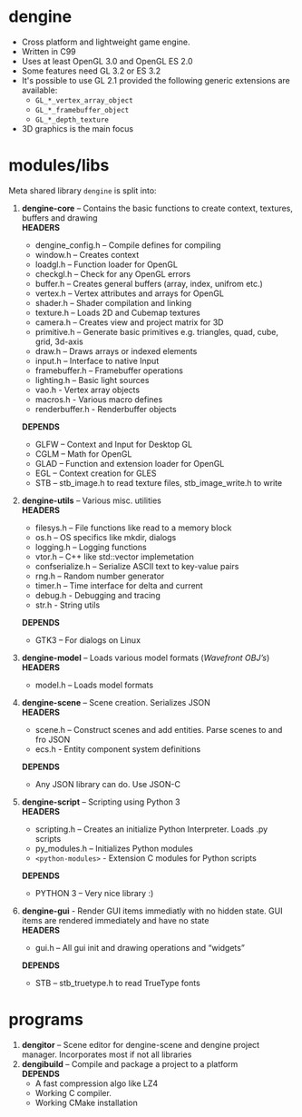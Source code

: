 # dengine

- Cross platform and lightweight game engine.
- Written in C99
- Uses at least OpenGL 3.0 and OpenGL ES 2.0
- Some features need GL 3.2 or ES 3.2
- It's possible to use GL 2.1 provided the following generic extensions are available:
	- `GL_*_vertex_array_object`
	- `GL_*_framebuffer_object`
	- `GL_*_depth_texture`
- 3D graphics is the main focus

# modules/libs
Meta shared library `dengine` is split into:  
1. **dengine-core** – Contains the basic functions to create context, textures, buffers and drawing  
	**HEADERS**  
	- dengine_config.h – Compile defines for compiling
	- window.h – Creates context
	- loadgl.h – Function loader for OpenGL
	- checkgl.h – Check for any OpenGL errors
	- buffer.h – Creates general buffers (array, index, unifrom etc.)
	- vertex.h – Vertex attributes and arrays for OpenGL
	- shader.h – Shader compilation and linking
	- texture.h – Loads 2D and Cubemap textures
	- camera.h – Creates view and project matrix for 3D
	- primitive.h – Generate basic primitives e.g. triangles, quad, cube, grid, 3d-axis
	- draw.h – Draws arrays or indexed elements
	- input.h – Interface to native Input
	- framebuffer.h – Framebuffer operations
	- lighting.h – Basic light sources
	- vao.h - Vertex array objects
	- macros.h - Various macro defines
	- renderbuffer.h - Renderbuffer objects

	**DEPENDS**  
	- GLFW – Context and Input for Desktop GL
	- CGLM – Math for OpenGL
	- GLAD – Function and extension loader for OpenGL
	- EGL – Context creation for GLES
	- STB – stb_image.h to read texture files, stb_image_write.h to write
      
2. **dengine-utils** – Various misc. utilities  
	**HEADERS**  
	- filesys.h – File functions like read to a memory block
	- os.h – OS specifics like mkdir, dialogs
	- logging.h – Logging functions
	- vtor.h – C++ like std::vector implemetation
	- confserialize.h – Serialize ASCII text to key-value pairs
	- rng.h – Random number generator
	- timer.h – Time interface for delta and current
	- debug.h - Debugging and tracing
	- str.h - String utils

	**DEPENDS**  
	- GTK3 – For dialogs on Linux
                   
3. **dengine-model** – Loads various model formats (*Wavefront OBJ’s*)  
	**HEADERS**  
	- model.h – Loads model formats
                      
4. **dengine-scene** – Scene creation. Serializes JSON  
	**HEADERS**  
	- scene.h – Construct scenes and add entities. Parse scenes to and fro JSON
	- ecs.h - Entity component system definitions

	**DEPENDS**  
	- Any JSON library can do. Use JSON-C
      
5. **dengine-script** – Scripting using Python 3  
	**HEADERS**  
	- scripting.h – Creates an initialize Python Interpreter. Loads .py scripts
	- py_modules.h – Initializes Python modules
	- `<python-modules>` - Extension C modules for Python scripts

	**DEPENDS**  
	- PYTHON 3 – Very nice library :)
6. **dengine-gui** -    Render GUI items immediatly with no hidden state. GUI items are rendered immediately and have no state  
	**HEADERS**  
	- gui.h – All gui init and drawing operations and “widgets”

	**DEPENDS**  
	- STB – stb_truetype.h to read TrueType fonts

# programs
1. **dengitor** – Scene editor for dengine-scene and dengine project manager. Incorporates most if not all libraries
2. **dengibuild** – Compile and package a project to a platform  
	**DEPENDS**  
	- A fast compression algo like LZ4
	- Working C compiler. 
	- Working CMake installation
